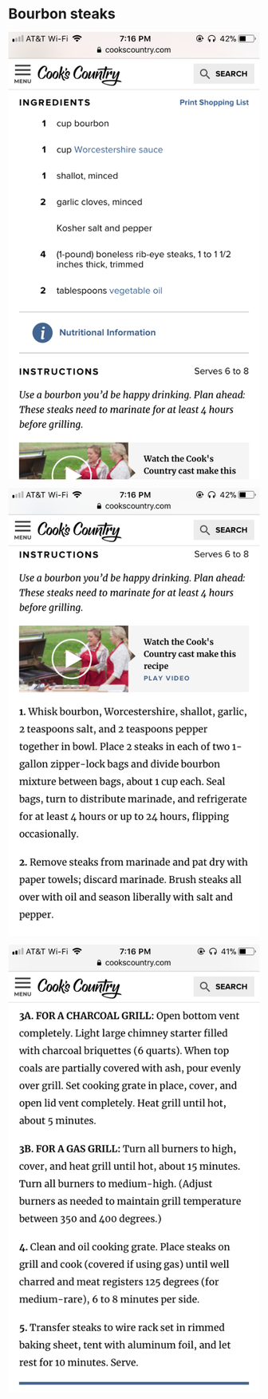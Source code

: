 # Bourbon steaks

![IMG_2455.PNG](image/IMG_2455.PNG)

![IMG_2456.PNG](image/IMG_2456.PNG)

![IMG_2457.PNG](image/IMG_2457.PNG)

